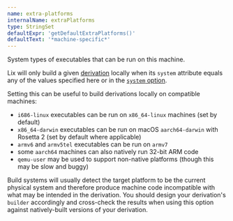 ```yaml
---
name: extra-platforms
internalName: extraPlatforms
type: StringSet
defaultExpr: 'getDefaultExtraPlatforms()'
defaultText: '*machine-specific*'
---
```

System types of executables that can be run on this machine.

Lix will only build a given [derivation](@docroot@/language/derivations.md) locally when its `system` attribute equals any of the values specified here or in the [`system` option](#conf-system).

Setting this can be useful to build derivations locally on compatible machines:
- `i686-linux` executables can be run on `x86_64-linux` machines (set by default)
- `x86_64-darwin` executables can be run on macOS `aarch64-darwin` with Rosetta 2 (set by default where applicable)
- `armv6` and `armv5tel` executables can be run on `armv7`
- some `aarch64` machines can also natively run 32-bit ARM code
- `qemu-user` may be used to support non-native platforms (though this
may be slow and buggy)

Build systems will usually detect the target platform to be the current physical system and therefore produce machine code incompatible with what may be intended in the derivation.
You should design your derivation's `builder` accordingly and cross-check the results when using this option against natively-built versions of your derivation.
